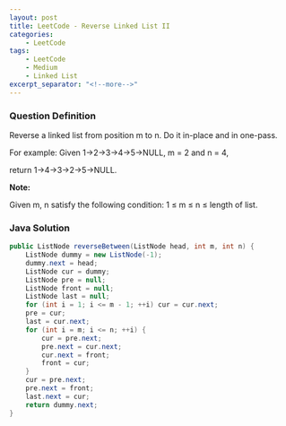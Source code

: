 ```yaml
---
layout: post
title: LeetCode - Reverse Linked List II
categories:
    - LeetCode
tags:
    - LeetCode
    - Medium
    - Linked List
excerpt_separator: "<!--more-->"
---
```


### Question Definition
Reverse a linked list from position m to n. Do it in-place and in one-pass.

For example:
Given 1->2->3->4->5->NULL, m = 2 and n = 4,

return 1->4->3->2->5->NULL.

**Note:**

Given m, n satisfy the following condition:
1 ≤ m ≤ n ≤ length of list.
### Java Solution
```java
public ListNode reverseBetween(ListNode head, int m, int n) {
    ListNode dummy = new ListNode(-1);
    dummy.next = head;
    ListNode cur = dummy;
    ListNode pre = null;
    ListNode front = null;
    ListNode last = null;
    for (int i = 1; i <= m - 1; ++i) cur = cur.next;
    pre = cur;
    last = cur.next;
    for (int i = m; i <= n; ++i) {
        cur = pre.next;
        pre.next = cur.next;
        cur.next = front;
        front = cur;
    }
    cur = pre.next;
    pre.next = front;
    last.next = cur;
    return dummy.next;
}
```